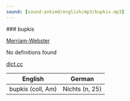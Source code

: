 ```yaml
---
sound: [sound:ankimd/english/mp3/bupkis.mp3]
---
```


\### bupkis

[Merriam-Webster](https://www.merriam-webster.com/dictionary/bupkis)

No definitions found

[dict.cc](https://www.dict.cc/bupkis)

| English        | German       |
| -------------- | ------------ |
| bupkis (coll, Am) | Nichts (n, 25) |
